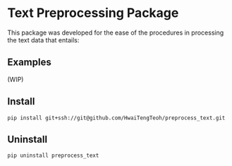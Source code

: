 # Text Preprocessing Package
This package was developed for the ease of the procedures in processing the text data that entails:

## Examples
(WIP)

## Install
`pip install git+ssh://git@github.com/HwaiTengTeoh/preprocess_text.git`

## Uninstall
`pip uninstall preprocess_text`
